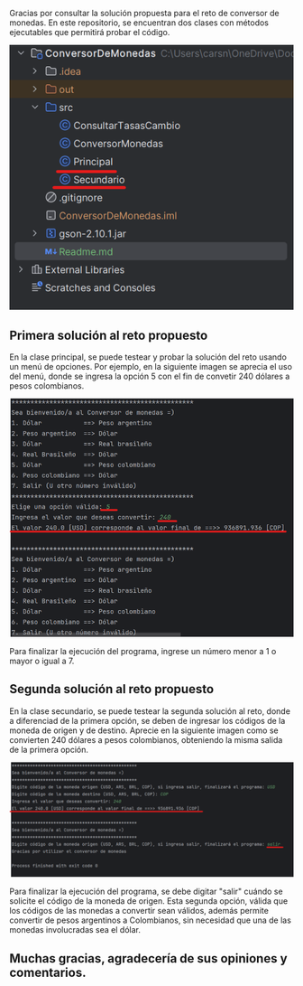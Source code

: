 Gracias por consultar la solución propuesta para el reto de conversor de monedas. 
En este repositorio, se encuentran dos clases con métodos ejecutables que permitirá probar el código.

![](imgs/ProyectoJava.png)

## Primera solución al reto propuesto

En la clase principal, se puede testear y probar la solución del reto usando un menú de opciones. Por ejemplo, en la
siguiente imagen se aprecia el uso del menú, donde se ingresa la opción 5 con el fin de 
convetir 240 dólares a pesos colombianos. 

![](imgs/EjecucionPrimeraOpcion.png)

Para finalizar la ejecución del programa, ingrese un número menor a 1 o mayor o igual a 7.

## Segunda solución al reto propuesto

En la clase secundario, se puede testear la segunda solución al reto, donde a diferenciad de la primera opción, se deben
de ingresar los códigos de la moneda de origen y de destino. Aprecie en la siguiente imagen como se convierten 240
dólares a pesos colombianos, obteniendo la misma salida de la primera opción.

![](imgs/EjecucionSegundaOpcion.png)

Para finalizar la ejecución del programa, se debe digitar "salir" cuándo se solicite el código de la moneda de origen. 
Esta segunda opción, válida que los códigos de las monedas a convertir sean válidos, además permite convertir de pesos
argentinos a Colombianos, sin necesidad que una de las monedas involucradas sea el dólar.

## Muchas gracias, agradecería de sus opiniones y comentarios.